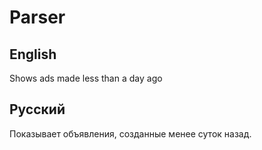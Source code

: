 # Parser
## English
Shows ads made less than a day ago
## Русский

Показывает объявления, созданные менее суток назад.


